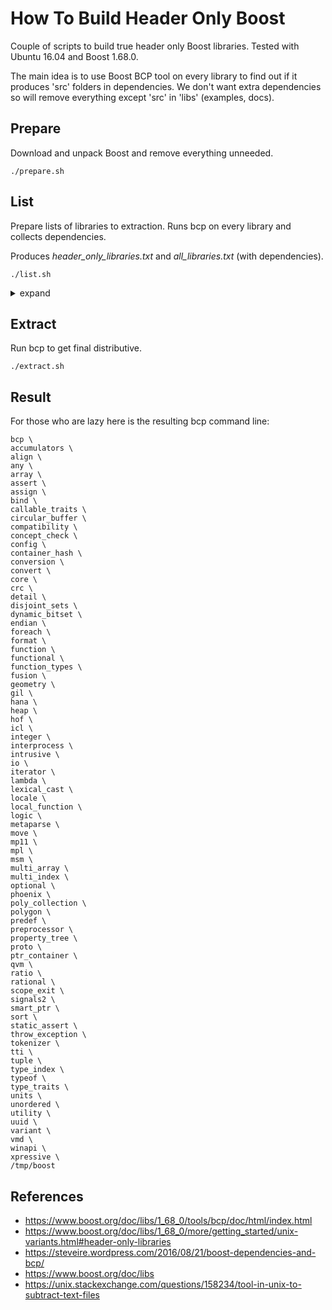How To Build Header Only Boost
=====

Couple of scripts to build true header only Boost libraries.
Tested with Ubuntu 16.04 and Boost 1.68.0.

The main idea is to use Boost BCP tool on every library to find out if it produces 'src' folders in dependencies.
We don't want extra dependencies so will remove everything except 'src' in 'libs' (examples, docs).

## Prepare 
Download and unpack Boost and remove everything unneeded.

```
./prepare.sh
```

## List
Prepare lists of libraries to extraction. Runs bcp on every library and collects dependencies.

Produces *header_only_libraries.txt* and *all_libraries.txt* (with dependencies).

```
./list.sh
```

<details><summary>expand</summary>
<p>

```
accumulators 23M
align 864K
any 3.2M
array 676K
assert 608K
assign 8.9M
bind 920K
callable_traits 368K
circular_buffer 8.7M
compatibility 132K
concept_check 3.1M
config 708K
container_hash 1.3M
conversion 20K
convert 35M
core 732K
crc 748K
detail 11M
disjoint_sets 44K
dynamic_bitset 9.5M
endian 1.7M
foreach 8.0M
format 4.6M
function 9.0M
functional 16M
function_types 9.9M
fusion 32M
hana 20M
heap 9.8M
hof 504K
icl 16M
integer 744K
interprocess 15M
intrusive 3.2M
io 636K
iterator 16M
lambda 7.5M
lexical_cast 12M
locale 9.8M
local_function 9.6M
logic 652K
metaparse 12M
move 1.2M
mp11 752K
mpl 11M
msm 30M
multi_array 8.7M
multi_index 12M
optional 4.6M
phoenix 41M
poly_collection 17M
polygon 7.2M
predef 672K
preprocessor 3.4M
property_tree 13M
proto 21M
ptr_container 12M
qvm 3.3M
ratio 7.7M
rational 1.4M
scope_exit 9.2M
signals2 12M
smart_ptr 2.6M
sort 4.3M
static_assert 1.8M
throw_exception 636K
tokenizer 7.9M
tti 11M
tuple 880K
type_index 3.1M
typeof 7.3M
type_traits 1.9M
units 17M
unordered 4.1M
utility 3.3M
uuid 12M
variant 9.6M
vmd 2.9M
winapi 1.3M
xpressive 26M
yap 2.9M
```

</p>
</details>

## Extract
Run bcp to get final distributive.

```
./extract.sh
```

## Result
For those who are lazy here is the resulting bcp command line:

```
bcp \
accumulators \
align \
any \
array \
assert \
assign \
bind \
callable_traits \
circular_buffer \
compatibility \
concept_check \
config \
container_hash \
conversion \
convert \
core \
crc \
detail \
disjoint_sets \
dynamic_bitset \
endian \
foreach \
format \
function \
functional \
function_types \
fusion \
geometry \
gil \
hana \
heap \
hof \
icl \
integer \
interprocess \
intrusive \
io \
iterator \
lambda \
lexical_cast \
locale \
local_function \
logic \
metaparse \
move \
mp11 \
mpl \
msm \
multi_array \
multi_index \
optional \
phoenix \
poly_collection \
polygon \
predef \
preprocessor \
property_tree \
proto \
ptr_container \
qvm \
ratio \
rational \
scope_exit \
signals2 \
smart_ptr \
sort \
static_assert \
throw_exception \
tokenizer \
tti \
tuple \
type_index \
typeof \
type_traits \
units \
unordered \
utility \
uuid \
variant \
vmd \
winapi \
xpressive \
/tmp/boost
```

## References
* https://www.boost.org/doc/libs/1_68_0/tools/bcp/doc/html/index.html
* https://www.boost.org/doc/libs/1_68_0/more/getting_started/unix-variants.html#header-only-libraries
* https://steveire.wordpress.com/2016/08/21/boost-dependencies-and-bcp/
* https://www.boost.org/doc/libs
* https://unix.stackexchange.com/questions/158234/tool-in-unix-to-subtract-text-files

